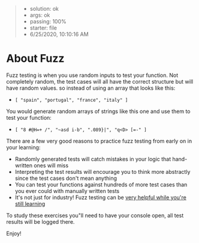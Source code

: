 <!-- BEGIN REPORT -->
> - solution: ok 
> - args: ok 
> - passing: 100% 
> - starter: file 
> - 6/25/2020, 10:10:16 AM
<!-- END REPORT -->

# About Fuzz

Fuzz testing is when you use random inputs to test your function.  Not completely random, the test cases will all have the correct structure but will have random values.  so instead of using an array that looks like this:

- `[ "spain", "portugal", "france", "italy" ]`

You would generate random arrays of strings like this one and use them to test your function:

- `[ "8 #@H=+ /", "~asd i-b", ".089}|", "q<D> [=-" ]`

There are a few very good reasons to practice fuzz testing from early on in your learning:

- Randomly generated tests will catch mistakes in your logic that hand-written ones will miss
- Interpreting the test results will encourage you to think more abstractly since the test cases don't mean anything
- You can test your functions against hundreds of more test cases than you ever could with manually written tests
- It's not just for industry! Fuzz testing can be [very helpful while you're still learning](https://dl.acm.org/doi/10.1145/2876034.2876050)

To study these exercises you"ll need to have your console open, all test results will be logged there.

Enjoy!
